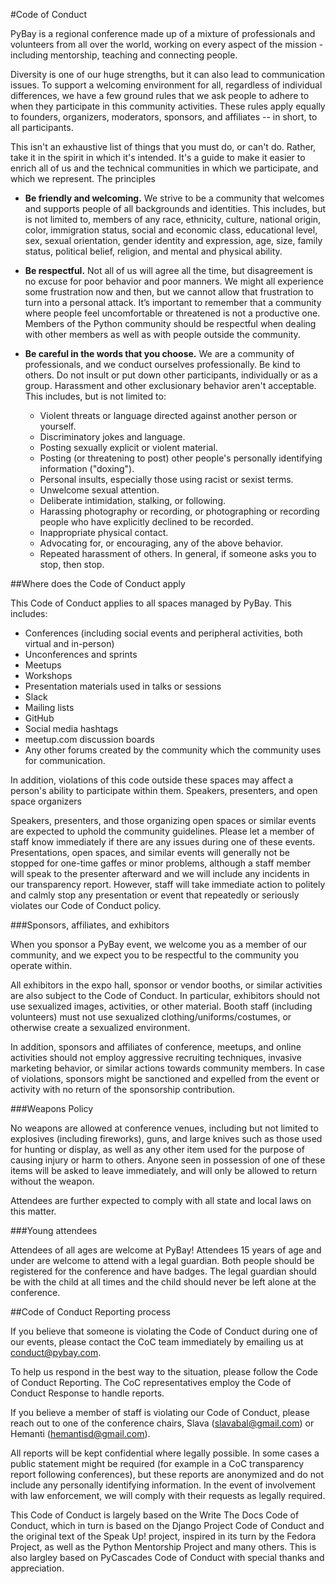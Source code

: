 #Code of Conduct

PyBay is a regional conference made up of a mixture of professionals and volunteers from all over the world, working on every aspect of the mission - including mentorship, teaching and connecting people.

Diversity is one of our huge strengths, but it can also lead to communication issues. To support a welcoming environment for all, regardless of individual differences, we have a few ground rules that we ask people to adhere to when they participate in this community activities. These rules apply equally to founders, organizers, moderators, sponsors, and affiliates -- in short, to all participants.

This isn't an exhaustive list of things that you must do, or can't do. Rather, take it in the spirit in which it's intended. It's a guide to make it easier to enrich all of us and the technical communities in which we participate, and which we represent.
The principles

 - **Be friendly and welcoming.** We strive to be a community that welcomes and supports people of all backgrounds and identities. This includes, but is not limited to, members of any race, ethnicity, culture, national origin, color, immigration status, social and economic class, educational level, sex, sexual orientation, gender identity and expression, age, size, family status, political belief, religion, and mental and physical ability.
 - **Be respectful.** Not all of us will agree all the time, but disagreement is no excuse for poor behavior and poor manners. We might all experience some frustration now and then, but we cannot allow that frustration to turn into a personal attack. It’s important to remember that a community where people feel uncomfortable or threatened is not a productive one. Members of the Python community should be respectful when dealing with other members as well as with people outside the community.
 - **Be careful in the words that you choose.** We are a community of professionals, and we conduct ourselves professionally. Be kind to others. Do not insult or put down other participants, individually or as a group. Harassment and other exclusionary behavior aren't acceptable. This includes, but is not limited to:

     - Violent threats or language directed against another person or yourself.
     - Discriminatory jokes and language.
     - Posting sexually explicit or violent material.
     - Posting (or threatening to post) other people's personally identifying information ("doxing").
     - Personal insults, especially those using racist or sexist terms.
     - Unwelcome sexual attention.
     - Deliberate intimidation, stalking, or following.
     - Harassing photography or recording, or photographing or recording people who have explicitly declined to be recorded.
     - Inappropriate physical contact.
     - Advocating for, or encouraging, any of the above behavior.
     - Repeated harassment of others. In general, if someone asks you to stop, then stop.

##Where does the Code of Conduct apply

This Code of Conduct applies to all spaces managed by PyBay. This includes:

 - Conferences (including social events and peripheral activities, both virtual and in-person)
 - Unconferences and sprints
 - Meetups
 - Workshops
 - Presentation materials used in talks or sessions
 - Slack
 - Mailing lists
 - GitHub
 - Social media hashtags
 - meetup.com discussion boards
 - Any other forums created by the community which the community uses for communication.

In addition, violations of this code outside these spaces may affect a person's ability to participate within them.
Speakers, presenters, and open space organizers

Speakers, presenters, and those organizing open spaces or similar events are expected to uphold the community guidelines. Please let a member of staff know immediately if there are any issues during one of these events. Presentations, open spaces, and similar events will generally not be stopped for one-time gaffes or minor problems, although a staff member will speak to the presenter afterward and we will include any incidents in our transparency report. However, staff will take immediate action to politely and calmly stop any presentation or event that repeatedly or seriously violates our Code of Conduct policy.

###Sponsors, affiliates, and exhibitors

When you sponsor a PyBay event, we welcome you as a member of our community, and we expect you to be respectful to the community you operate within.

All exhibitors in the expo hall, sponsor or vendor booths, or similar activities are also subject to the Code of Conduct. In particular, exhibitors should not use sexualized images, activities, or other material. Booth staff (including volunteers) must not use sexualized clothing/uniforms/costumes, or otherwise create a sexualized environment.

In addition, sponsors and affiliates of conference, meetups, and online activities should not employ aggressive recruiting techniques, invasive marketing behavior, or similar actions towards community members. In case of violations, sponsors might be sanctioned and expelled from the event or activity with no return of the sponsorship contribution.

###Weapons Policy

No weapons are allowed at conference venues, including but not limited to explosives (including fireworks), guns, and large knives such as those used for hunting or display, as well as any other item used for the purpose of causing injury or harm to others. Anyone seen in possession of one of these items will be asked to leave immediately, and will only be allowed to return without the weapon.

Attendees are further expected to comply with all state and local laws on this matter.

###Young attendees

Attendees of all ages are welcome at PyBay! Attendees 15 years of age and under are welcome to attend with a legal guardian. Both people should be registered for the conference and have badges. The legal guardian should be with the child at all times and the child should never be left alone at the conference.

##Code of Conduct Reporting process

If you believe that someone is violating the Code of Conduct during one of our events, please contact the CoC team immediately by emailing us at [conduct@pybay.com](mailto:conduct@pybay.com).

To help us respond in the best way to the situation, please follow the Code of Conduct Reporting. The CoC representatives employ the Code of Conduct Response to handle reports.

If you believe a member of staff is violating our Code of Conduct, please reach out to one of the conference chairs, Slava (slavabal@gmail.com) or Hemanti (hemantisd@gmail.com).

All reports will be kept confidential where legally possible. In some cases a public statement might be required (for example in a CoC transparency report following conferences), but these reports are anonymized and do not include any personally identifying information. In the event of involvement with law enforcement, we will comply with their requests as legally required.

This Code of Conduct is largely based on the Write The Docs Code of Conduct, which in turn is based on the Django Project Code of Conduct and the original text of the Speak Up! project, inspired in its turn by the Fedora Project, as well as the Python Mentorship Project and many others. This is also largley based on PyCascades Code of Conduct with special thanks and appreciation.

